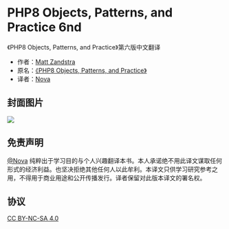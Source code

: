 # PHP8 Objects, Patterns, and Practice 6nd

《PHP8 Objects, Patterns, and Practice》第六版中文翻译

- 作者：[Matt Zandstra](https://twitter.com/getinstance_mz)
- 原名：[《PHP8 Objects, Patterns, and Practice》](https://link.springer.com/book/10.1007/978-1-4842-6791-2)
- 译者：[Nova](https://lunanova.top)

## 封面图片
![](https://github.com/AmazonPython/PHP-8-Objects-Patterns-and-Practice/blob/master/cover.png)

## 免责声明
[@Nova](https://github.com/AmazonPython) 纯粹出于学习目的与个人兴趣翻译本书。本人承诺绝不用此译文谋取任何形式的经济利益。也坚决拒绝其他任何人以此牟利。本译文只供学习研究参考之用，不得用于商业用途和公开传播发行。译者保留对此版本译文的署名权。

## 协议
[CC BY-NC-SA 4.0](http://creativecommons.org/licenses/by-nc-sa/4.0/)

